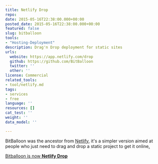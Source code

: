 ```yaml
---
title: Netlify Drop
repo: 
date: 2015-05-16T22:38:00.000+00:00
posted_date: 2015-05-16T22:38:00.000+00:00
featured: false
slug: bitballoon
tools:
- "Hosting-Deployment"
description: Drag'n Drop deployment for static sites
urls:
  website: https://app.netlify.com/drop
  github: https://github.com/BitBalloon
  twitter: ''
  other: ''
license: Commercial
related_tools:
- tool/netlify.md
tags:
- services
- free
language: ''
resources: []
cat_test: ''
weight: ''
data_model: ''

---
```

BitBalloon was the ancestor from [Netlify](/tool/netlify/), it's a simpler version aimed at people who just need to drag and drop a static project to get it online[.](https://www.netlify.com/blog/2018/08/14/announcing-netlify-drop---the-simplicity-of-bitballoon-with-the-added-power-of-netlify/)

[Bitballoon is now **Netlify Drop**](https://www.netlify.com/blog/2018/08/14/announcing-netlify-drop---the-simplicity-of-bitballoon-with-the-added-power-of-netlify/)